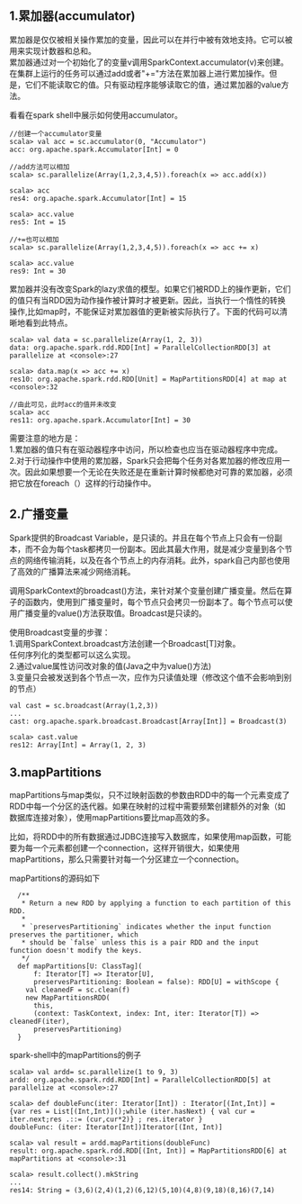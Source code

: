 ## 1.累加器(accumulator)
累加器是仅仅被相关操作累加的变量，因此可以在并行中被有效地支持。它可以被用来实现计数器和总和。  
累加器通过对一个初始化了的变量v调用SparkContext.accumulator(v)来创建。在集群上运行的任务可以通过add或者"+="方法在累加器上进行累加操作。但是，它们不能读取它的值。只有驱动程序能够读取它的值，通过累加器的value方法。  

看看在spark shell中展示如何使用accumulator。  

```
//创建一个accumulator变量
scala> val acc = sc.accumulator(0, "Accumulator")
acc: org.apache.spark.Accumulator[Int] = 0

//add方法可以相加
scala> sc.parallelize(Array(1,2,3,4,5)).foreach(x => acc.add(x))

scala> acc
res4: org.apache.spark.Accumulator[Int] = 15

scala> acc.value
res5: Int = 15

//+=也可以相加
scala> sc.parallelize(Array(1,2,3,4,5)).foreach(x => acc += x)

scala> acc.value
res9: Int = 30
```  

累加器并没有改变Spark的lazy求值的模型。如果它们被RDD上的操作更新，它们的值只有当RDD因为动作操作被计算时才被更新。因此，当执行一个惰性的转换操作,比如map时，不能保证对累加器值的更新被实际执行了。下面的代码可以清晰地看到此特点。  


```
scala> val data = sc.parallelize(Array(1, 2, 3))
data: org.apache.spark.rdd.RDD[Int] = ParallelCollectionRDD[3] at parallelize at <console>:27

scala> data.map(x => acc += x)
res10: org.apache.spark.rdd.RDD[Unit] = MapPartitionsRDD[4] at map at <console>:32

//由此可见，此时acc的值并未改变
scala> acc
res11: org.apache.spark.Accumulator[Int] = 30
```  

需要注意的地方是：  
1.累加器的值只有在驱动器程序中访问，所以检查也应当在驱动器程序中完成。  
2.对于行动操作中使用的累加器，Spark只会把每个任务对各累加器的修改应用一次。因此如果想要一个无论在失败还是在重新计算时候都绝对可靠的累加器，必须把它放在foreach（）这样的行动操作中。  


## 2.广播变量
Spark提供的Broadcast Variable，是只读的。并且在每个节点上只会有一份副本，而不会为每个task都拷贝一份副本。因此其最大作用，就是减少变量到各个节点的网络传输消耗，以及在各个节点上的内存消耗。此外，spark自己内部也使用了高效的广播算法来减少网络消耗。  
 
调用SparkContext的broadcast()方法，来针对某个变量创建广播变量。然后在算子的函数内，使用到广播变量时，每个节点只会拷贝一份副本了。每个节点可以使用广播变量的value()方法获取值。Broadcast是只读的。  
 
使用Broadcast变量的步骤：  
1.调用SparkContext.broadcast方法创建一个Broadcast[T]对象。  
  任何序列化的类型都可以这么实现。  
2.通过value属性访问改对象的值(Java之中为value()方法)  
3.变量只会被发送到各个节点一次，应作为只读值处理（修改这个值不会影响到别的节点）  

```
val cast = sc.broadcast(Array(1,2,3))
...
cast: org.apache.spark.broadcast.Broadcast[Array[Int]] = Broadcast(3)

scala> cast.value
res12: Array[Int] = Array(1, 2, 3)
```  

## 3.mapPartitions
mapPartitions与map类似，只不过映射函数的参数由RDD中的每一个元素变成了RDD中每一个分区的迭代器。如果在映射的过程中需要频繁创建额外的对象（如数据库连接对象），使用mapPartitions要比map高效的多。  

比如，将RDD中的所有数据通过JDBC连接写入数据库，如果使用map函数，可能要为每一个元素都创建一个connection，这样开销很大，如果使用mapPartitions，那么只需要针对每一个分区建立一个connection。  


mapPartitions的源码如下  
```
  /**
   * Return a new RDD by applying a function to each partition of this RDD.
   *
   * `preservesPartitioning` indicates whether the input function preserves the partitioner, which
   * should be `false` unless this is a pair RDD and the input function doesn't modify the keys.
   */
  def mapPartitions[U: ClassTag](
      f: Iterator[T] => Iterator[U],
      preservesPartitioning: Boolean = false): RDD[U] = withScope {
    val cleanedF = sc.clean(f)
    new MapPartitionsRDD(
      this,
      (context: TaskContext, index: Int, iter: Iterator[T]) => cleanedF(iter),
      preservesPartitioning)
  }
```  

spark-shell中的mapPartitions的例子  

```
scala> val ardd= sc.parallelize(1 to 9, 3)
ardd: org.apache.spark.rdd.RDD[Int] = ParallelCollectionRDD[5] at parallelize at <console>:27

scala> def doubleFunc(iter: Iterator[Int]) : Iterator[(Int,Int)] = {var res = List[(Int,Int)]();while (iter.hasNext) { val cur = iter.next;res .::= (cur,cur*2)} ; res.iterator }
doubleFunc: (iter: Iterator[Int])Iterator[(Int, Int)]

scala> val result = ardd.mapPartitions(doubleFunc)
result: org.apache.spark.rdd.RDD[(Int, Int)] = MapPartitionsRDD[6] at mapPartitions at <console>:31

scala> result.collect().mkString
...
res14: String = (3,6)(2,4)(1,2)(6,12)(5,10)(4,8)(9,18)(8,16)(7,14)
```  